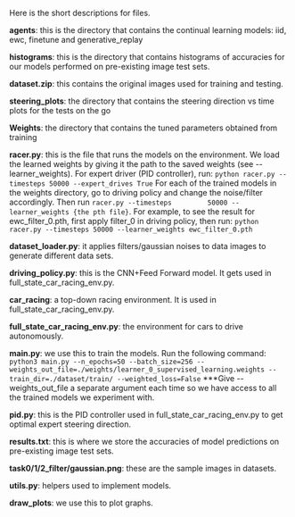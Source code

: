 
Here is the short descriptions for files.


**agents**:  this is the directory that contains the continual learning models: iid, ewc, finetune and generative_replay

**histograms**:  this is the directory that contains histograms of accuracies for our models performed on pre-existing image test sets.

**dataset.zip**: this contains the original images used for training and testing.

**steering_plots**: the directory that contains the steering direction vs time plots for the tests on the go 

**Weights**:  the directory that contains the tuned parameters obtained from training

**racer.py**: this is the file that runs the models on the environment. We load the learned weights by giving it the path to the saved weights (see --learner_weights). 
        For expert driver (PID controller), run:  `python racer.py --timesteps 50000 --expert_drives True`
        For each of the trained models in the weights directory, go to driving policy and change the noise/filter accordingly. Then run `racer.py --timesteps         50000 --learner_weights {the pth file}`. For example, to see the result for ewc_filter_0.pth, first apply filter_0 in driving policy, then run: `python racer.py --timesteps 50000 --learner_weights ewc_filter_0.pth`

**dataset_loader.py**:  it applies filters/gaussian noises to data images to generate different data sets.  

**driving_policy.py**: this is the CNN+Feed Forward model. It gets used in full_state_car_racing_env.py.

**car_racing**: a top-down racing environment. It is used in full_state_car_racing_env.py. 

**full_state_car_racing_env.py**: the environment for cars to drive autonomously. 

**main.py**: we use this to train the models.  Run the following command: `python3 main.py --n_epochs=50 --batch_size=256 --weights_out_file=./weights/learner_0_supervised_learning.weights --train_dir=./dataset/train/ --weighted_loss=False` ***Give --weights_out_file a separate argument each time so we have access to all the trained models we experiment with.

**pid.py**: this is the PID controller used in full_state_car_racing_env.py to get optimal expert steering direction.

**results.txt**: this is where we store the accuracies of model predictions on pre-existing image test sets.

**task0/1/2_filter/gaussian.png**: these are the sample images in datasets.

**utils.py**: helpers used to implement models.

**draw_plots**:  we use this to plot graphs.
